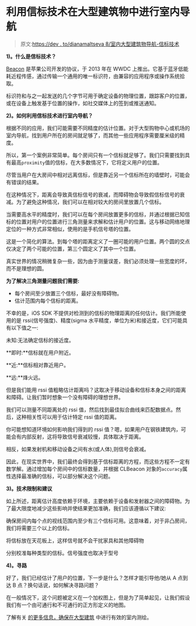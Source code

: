 # 利用信标技术在大型建筑物中进行室内导航

> 原文:[https://dev . to/dianamaltseva 8/室内大型建筑物导航-信标技术](https://dev.to/dianamaltseva8/indoor-navigation-in-large-buildings-with-beacon-technology)

**1)。什么是信标技术？**

[Beacon](https://en.wikipedia.org/wiki/Beacon) 是苹果公司开发的协议，于 2013 年在 WWDC 上推出。它基于蓝牙低能耗近程传感，通过传输一个通用的唯一标识符，由兼容的应用程序或操作系统拾取。

标识符和与之一起发送的几个字节可用于确定设备的物理位置，跟踪客户的位置，或在设备上触发基于位置的操作，如社交媒体上的签到或推送通知。

**2)。如何利用信标技术进行室内导航？**

根据不同的应用，我们可能需要不同精度的估计位置。对于大型购物中心或机场的室内导航，找到用户所在的房间就足够了，而其他一些应用程序需要厘米级的精度。

所以，第一个案例非常简单。每个房间只有一个信标就足够了。我们只需要找到具有最高`proximity`值的信标，在大多数情况下，它将定义用户的位置。

尽管当用户在大房间中相对远离信标，但是靠近另一个信标所在的墙壁时，可能会有错误的结果。

在这种情况下，距离会导致真信标信号的衰减，而障碍物会导致假信标信号的衰减。为了避免这种情况，我们可以在相对较大的房间里放置几个信标。

当需要高水平的精度时，我们可以在每个房间放置更多的信标，并通过根据已知信标的位置对用户的位置进行三角测量来求解和估计用户的位置。这与移动网络地理定位的一种方式非常相似，使用的是手机信号塔的位置。

这是一个简化的算法。到每个塔的距离定义了一圈可能的用户位置。两个圆的交点仅决定了两个可能的位置，第三个圆定义了其中一个位置。

真实世界的情况稍微复杂一些，因为由于测量误差，我们必须处理一些宽度的环，而不是理想的圆。

**为了解决三角测量问题我们需要:**

*   每个房间至少放置三个信标，最好没有障碍物。
*   估计范围内每个信标的距离。

不幸的是，iOS SDK 不提供对检测到的信标的物理距离的任何估计。我们所能使用的是 rssi(信号强度)、精度(sigma 水平精度，单位为米)和接近度，它们可能具有以下值之一:

未知:无法确定信标的接近度。

**即时:**信标就在用户附近。

**近:**信标相对靠近用户。

**远:**烽火远。

但是我们能用 rssi 值粗略估计距离吗？这取决于移动设备和信标本身之间的距离和障碍。让我们暂时想象一个没有障碍的理想世界。

我们可以测量不同距离处的 rssi 值，然后找到最佳拟合曲线来匹配数据点。然后，这种相关性可以用于估计特定 rssi 值的距离。

你可能想知道环境如何影响我们得到的 rssi 值？嗯，如果用户在钢铁建筑内，可能会有内部反射，这将导致信号衰减较慢，具体取决于距离。

相反，如果发射机和移动设备之间有水(或人体),则信号会衰减。

因此，在现实世界中，我们最终会得到基于信标距离的方程，而这些方程不一定有数学解。通过增加每个房间中的信标数量，并根据 CLBeacon 对象的`accuracy`属性选择最准确的信标，可以部分解决这个问题。

**3)。技术限制和建议**

如上所述，距离估计高度依赖于环境，主要依赖于设备和发射器之间的障碍物。为了最大限度地减少这些影响并使结果更加准确，我们应该遵循以下建议:

确保房间内每个点的视线范围内至少有三个信标可用。这意味着，对于非凸房间，我们将需要三个以上的信标。

将信标放在天花板上，这样信号就不会干扰家具和其他障碍物

分别校准每种类型的信标。信号强度也取决于型号

**4)。寻路**

好了，我们已经估计了用户的位置，下一步是什么？怎样才能引导他/她从 A 点到达 B 点？换句话说，如何解决寻路问题？

在一般情况下，这个问题被定义在一个加权图上，但是为了简单起见，让我们假设我们有一个由可通行和不可通行的正方形定义的地图。

了解有关 [的更多信息，确保在大型建筑](https://smartym.pro/blog/inside-navigation-in-large-buildings-with-ibeacon-technology/) 中进行有效的室内测绘。